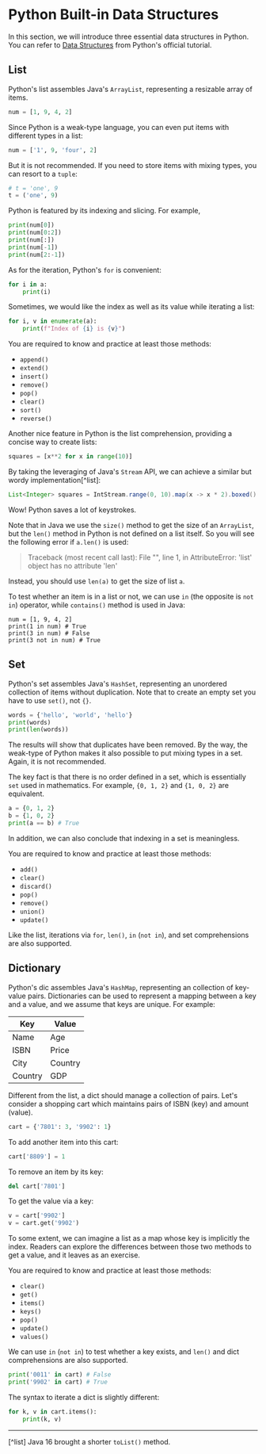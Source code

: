 # Python Built-in Data Structures
In this section, we will introduce three essential data structures in Python. You can refer to [Data Structures](https://docs.python.org/3/tutorial/datastructures.html) from Python's official tutorial.


## List
Python's list assembles Java's `ArrayList`, representing a resizable array of items.

```python
num = [1, 9, 4, 2]
```

Since Python is a weak-type language, you can even put items with different types in a list:

```python
num = ['1', 9, 'four', 2]
```

But it is not recommended. If you need to store items with mixing types, you can resort to a `tuple`:

```python
# t = 'one', 9
t = ('one', 9)
```

Python is featured by its indexing and slicing. For example,

```python
print(num[0])
print(num[0:2])
print(num[:])
print(num[-1])
print(num[2:-1])
```

As for the iteration, Python's `for` is convenient:

```python
for i in a:
    print(i)
```

Sometimes, we would like the index as well as its value while iterating a list:

```python
for i, v in enumerate(a):
    print(f"Index of {i} is {v}")
```

You are required to know and practice at least those methods:

- `append()`
- `extend()`
- `insert()`
- `remove()`
- `pop()`
- `clear()`
- `sort()`
- `reverse()`

Another nice feature in Python is the list comprehension, providing a concise way to create lists:

```python
squares = [x**2 for x in range(10)]
```

By taking the leveraging of Java's `Stream` API, we can achieve a similar but wordy implementation[^list]:

```java
List<Integer> squares = IntStream.range(0, 10).map(x -> x * 2).boxed().collect(Collectors.toList());
```

Wow! Python saves a lot of keystrokes.

Note that in Java we use the `size()` method to get the size of an `ArrayList`, but the `len()` method in Python is not defined on a list itself. So you will see the following error if `a.len()` is used:

> Traceback (most recent call last):
  File "<stdin>", line 1, in <module>
AttributeError: 'list' object has no attribute 'len'

Instead, you should use `len(a)` to get the size of list `a`.

To test whether an item is in a list or not, we can use `in` (the opposite is `not in`) operator, while `contains()` method is used in Java:

```
num = [1, 9, 4, 2]
print(1 in num) # True
print(3 in num) # False
print(3 not in num) # True
```

## Set
Python's set assembles Java's `HashSet`, representing an unordered collection of items without duplication. Note that to create an empty set you have to use `set()`, not `{}`.

```python
words = {'hello', 'world', 'hello'}
print(words) 
print(len(words))
```

The results will show that duplicates have been removed. By the way, the weak-type of Python makes it also possible to put mixing types in a set. Again, it is not recommended.

The key fact is that there is no order defined in a set, which is essentially `set` used in mathematics. For example, `{0, 1, 2}` and `{1, 0, 2}` are equivalent. 

```python
a = {0, 1, 2}
b = {1, 0, 2}
print(a == b) # True
```

In addition, we can also conclude that indexing in a set is meaningless.

You are required to know and practice at least those methods:

- `add()`
- `clear()`
- `discard()`
- `pop()`
- `remove()`
- `union()`
- `update()`

Like the list, iterations via `for`, `len()`, `in` (`not in`), and set comprehensions are also supported. 

## Dictionary
Python's dic assembles Java's `HashMap`, representing an collection of key-value pairs. Dictionaries can be used to represent a mapping between a key and a value, and we assume that keys are unique. For example:

| Key | Value |
|---------|---------|
| Name     | Age     |
| ISBN | Price |
| City | Country |
| Country | GDP |

Different from the list, a dict should manage a collection of pairs. Let's consider a shopping cart which maintains pairs of ISBN (key) and amount (value).

```python
cart = {'7801': 3, '9902': 1}
```

To add another item into this cart:

```python
cart['8809'] = 1
```

To remove an item by its key:

```python
del cart['7801']
```

To get the value via a key:

```python
v = cart['9902']
v = cart.get('9902')
```

To some extent, we can imagine a list as a map whose key is implicitly the index. Readers can explore the differences between those two methods to get a value, and it leaves as an exercise.

You are required to know and practice at least those methods:

- `clear()`
- `get()`
- `items()`
- `keys()`
- `pop()`
- `update()`
- `values()`

We can use `in` (`not in`) to test whether a key exists, and `len()` and dict comprehensions are also supported.

```python
print('0011' in cart) # False
print('9902' in cart) # True
```

The syntax to iterate a dict is slightly different:

```python
for k, v in cart.items():
    print(k, v)
```

---
[^list] Java 16 brought a shorter `toList()` method.